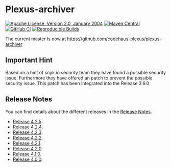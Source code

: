 Plexus-archiver
===============

[![Apache License, Version 2.0, January 2004](https://img.shields.io/github/license/codehaus-plexus/plexus-archiver.svg?label=License)](http://www.apache.org/licenses/)
[![Maven Central](https://img.shields.io/maven-central/v/org.codehaus.plexus/plexus-archiver.svg?label=Maven%20Central)](https://search.maven.org/artifact/org.codehaus.plexus/plexus-archiver)
[![GitHub CI](https://github.com/codehaus-plexus/plexus-archiver/actions/workflows/maven.yml/badge.svg)](https://github.com/codehaus-plexus/plexus-archiver/actions/workflows/maven.yml)
[![Reproducible Builds](https://img.shields.io/badge/Reproducible_Builds-ok-green?labelColor=blue)](https://github.com/jvm-repo-rebuild/reproducible-central#org.codehaus.plexus:plexus-archiver)

The current master is now at https://github.com/codehaus-plexus/plexus-archiver

## Important Hint

Based on a hint of snyk.io security team they have found a possible security issue. 
Furthermore they have offered an patch to prevent the possible security issue. 
This patch has been integrated into the Release 3.6.0

## Release Notes

You can find details about the different releases in the [Release Notes](https://github.com/codehaus-plexus/plexus-archiver/blob/master/ReleaseNotes.md).

 * [Release 4.2.5](https://github.com/codehaus-plexus/plexus-archiver/releases/tag/plexus-archiver-4.2.5).
 * [Release 4.2.4](https://github.com/codehaus-plexus/plexus-archiver/releases/tag/plexus-archiver-4.2.4).
 * [Release 4.2.3](https://github.com/codehaus-plexus/plexus-archiver/releases/tag/plexus-archiver-4.2.3).
 * [Release 4.2.2](https://github.com/codehaus-plexus/plexus-archiver/releases/tag/plexus-archiver-4.2.2).
 * [Release 4.2.1](https://github.com/codehaus-plexus/plexus-archiver/blob/master/ReleaseNotes.md#plexus-archiver-421).
 * [Release 4.2.0](https://github.com/codehaus-plexus/plexus-archiver/blob/master/ReleaseNotes.md#plexus-archiver-420).
 * [Release 4.1.0](https://github.com/codehaus-plexus/plexus-archiver/blob/master/ReleaseNotes.md#plexus-archiver-410).
 * [Release 4.0.0](https://github.com/codehaus-plexus/plexus-archiver/blob/master/ReleaseNotes.md#plexus-archiver-400).
 
